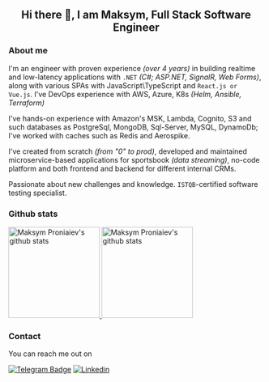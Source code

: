 <h2 align="center"> Hi there 👋, I am Maksym, Full Stack Software Engineer<br/> </h2> 

### About me
I'm an engineer with proven experience _(over 4 years)_ in building realtime and low-latency applications with `.NET` _(C#; ASP.NET, SignalR, Web Forms)_, along with various SPAs with JavaScript\TypeScript and `React.js or Vue.js`.
I've DevOps experience with AWS, Azure, K8s _(Helm, Ansible, Terraform)_

I've hands-on experience with Amazon's MSK, Lambda, Cognito, S3 and such databases as PostgreSql, MongoDB, Sql-Server, MySQL, DynamoDb; I've worked with caches such as Redis and Aerospike.

I've created from scratch _(from "0" to prod)_, developed and maintained microservice-based applications for sportsbook _(data streaming)_, no-code platform and both frontend and backend for different internal CRMs.

Passionate about new challenges and knowledge. `ISTQB`-certified software testing specialist.

### Github stats
<p>
<a href="https://gitstats.me/nielemptiness" target="_blank">
  <img height="180em" alt="Maksym Proniaiev's github stats" src="https://github-readme-stats-eight-theta.vercel.app/api?username=nielemptiness&show_icons=true&theme=react&include_all_commits=true&count_private=true"/>
  <img height="180em" alt="Maksym Proniaiev's github stats" src="https://github-readme-stats-eight-theta.vercel.app/api/top-langs/?username=nielemptiness&layout=compact&langs_count=8&theme=react"/>
</a>
</p>

### Contact
You can reach me out on 

[![Telegram Badge](https://img.shields.io/badge/-telegram-grey?style=flat&logo=telegram&logoColor=white&link=https://t.me/radioemptiness)](https://t.me/radioemptiness)
[![Linkedin](https://img.shields.io/badge/-LinkedIn-blue?style=flat&logo=Linkedin&logoColor=white&link=https://www.linkedin.com/in/proniaiev/)](https://www.linkedin.com/in/proniaiev)
